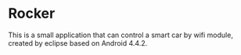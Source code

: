 # Rocker
This is a small application that can control a smart car by wifi module, created by eclipse based on Android 4.4.2.
